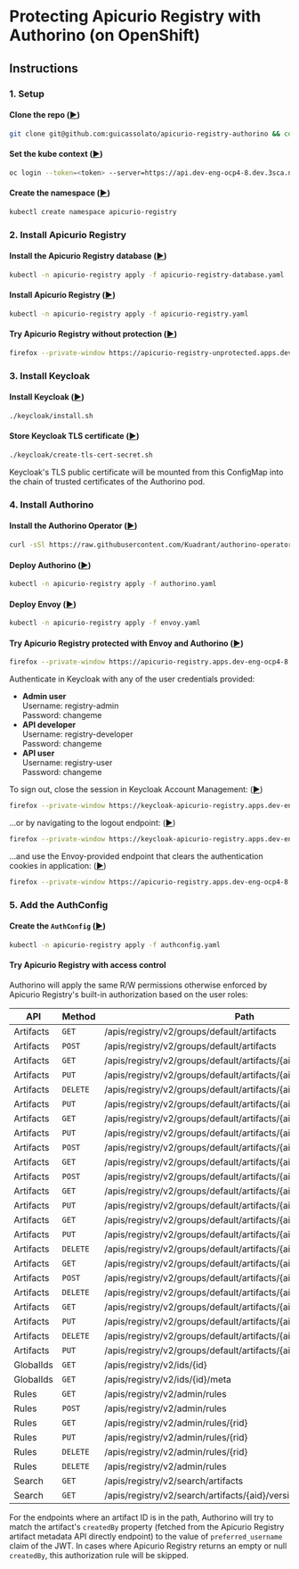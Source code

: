 # Protecting Apicurio Registry with Authorino (on OpenShift)

## Instructions

### 1. Setup

#### Clone the repo ([▶︎](didact://?commandId=vscode.didact.sendNamedTerminalAString&text=newTerminal$$git%20clone%20git@github.com:guicassolato/apicurio-registry-authorino%20&&%20cd%20apicurio-registry-authorino))

```sh
git clone git@github.com:guicassolato/apicurio-registry-authorino && cd apicurio-registry-authorino
```

#### Set the kube context ([▶︎](didact://?commandId=vscode.didact.sendNamedTerminalAString&text=newTerminal$$oc%20login%20--token=<token>%20--server=https://api.dev-eng-ocp4-8.dev.3sca.net:6443))

```sh
oc login --token=<token> --server=https://api.dev-eng-ocp4-8.dev.3sca.net:6443
```

#### Create the namespace ([▶︎](didact://?commandId=vscode.didact.sendNamedTerminalAString&text=newTerminal$$kubectl%20create%20namespace%20apicurio-registry))

```sh
kubectl create namespace apicurio-registry
```

### 2. Install Apicurio Registry

#### Install the Apicurio Registry database ([▶︎](didact://?commandId=vscode.didact.sendNamedTerminalAString&text=newTerminal$$kubectl%20-n%20apicurio-registry%20apply%20-f%20apicurio-registry-database.yaml))

```sh
kubectl -n apicurio-registry apply -f apicurio-registry-database.yaml
```

#### Install Apicurio Registry ([▶︎](didact://?commandId=vscode.didact.sendNamedTerminalAString&text=newTerminal$$kubectl%20-n%20apicurio-registry%20apply%20-f%20apicurio-registry.yaml))

```sh
kubectl -n apicurio-registry apply -f apicurio-registry.yaml
```

#### Try Apicurio Registry without protection ([▶︎](didact://?commandId=vscode.didact.sendNamedTerminalAString&text=newTerminal$$firefox%20--private-window%20https://apicurio-registry-unprotected.apps.dev-eng-ocp4-8.dev.3sca.net))

```sh
firefox --private-window https://apicurio-registry-unprotected.apps.dev-eng-ocp4-8.dev.3sca.net
```

### 3. Install Keycloak

#### Install Keycloak ([▶︎](didact://?commandId=vscode.didact.sendNamedTerminalAString&text=newTerminal$$./keycloak/install.sh))

```sh
./keycloak/install.sh
```

#### Store Keycloak TLS certificate ([▶︎](didact://?commandId=vscode.didact.sendNamedTerminalAString&text=newTerminal$$./keycloak/create-tls-cert-secret.sh))

```sh
./keycloak/create-tls-cert-secret.sh
```

Keycloak's TLS public certificate will be mounted from this ConfigMap into the chain of trusted certificates of the Authorino pod.

### 4. Install Authorino

#### Install the Authorino Operator ([▶︎](didact://?commandId=vscode.didact.sendNamedTerminalAString&text=newTerminal$$curl%20-sSl%20https://raw.githubusercontent.com/Kuadrant/authorino-operator/volumes/config/deploy/manifests.yaml%20%7C%20sed%20's/quay.io%5C/3scale%5C/authorino-operator:v0.0.1/quay.io%5C/guicassolato%5C/authorino:operator-pr20/g'%20%7C%20kubectl%20apply%20-f%20-))

```sh
curl -sSl https://raw.githubusercontent.com/Kuadrant/authorino-operator/volumes/config/deploy/manifests.yaml | sed 's/quay.io\/3scale\/authorino-operator:v0.0.1/quay.io\/guicassolato\/authorino:operator-pr20/g' | kubectl apply -f -
```

#### Deploy Authorino ([▶︎](didact://?commandId=vscode.didact.sendNamedTerminalAString&text=newTerminal$$kubectl%20-n%20apicurio-registry%20apply%20-f%20authorino.yaml))

```sh
kubectl -n apicurio-registry apply -f authorino.yaml
```

#### Deploy Envoy ([▶︎](didact://?commandId=vscode.didact.sendNamedTerminalAString&text=newTerminal$$kubectl%20-n%20apicurio-registry%20apply%20-f%20envoy.yaml))

```sh
kubectl -n apicurio-registry apply -f envoy.yaml
```

#### Try Apicurio Registry protected with Envoy and Authorino ([▶︎](didact://?commandId=vscode.didact.sendNamedTerminalAString&text=newTerminal$$firefox%20--private-window%20https://apicurio-registry.apps.dev-eng-ocp4-8.dev.3sca.net))

```sh
firefox --private-window https://apicurio-registry.apps.dev-eng-ocp4-8.dev.3sca.net
```

Authenticate in Keycloak with any of the user credentials provided:

- **Admin user**<br/>
    Username: registry-admin<br/>
    Password: changeme<br/>
- **API developer**<br/>
    Username: registry-developer<br/>
    Password: changeme<br/>
- **API user**<br/>
    Username: registry-user<br/>
    Password: changeme<br/>

To sign out, close the session in Keycloak Account Management: ([▶︎](didact://?commandId=vscode.didact.sendNamedTerminalAString&text=newTerminal$$firefox%20--private-window%20https://keycloak-apicurio-registry.apps.dev-eng-ocp4-8.dev.3sca.net/auth/realms/apicurio-registry/account))

```sh
firefox --private-window https://keycloak-apicurio-registry.apps.dev-eng-ocp4-8.dev.3sca.net/auth/realms/apicurio-registry/account
```

...or by navigating to the logout endpoint: ([▶︎](didact://?commandId=vscode.didact.sendNamedTerminalAString&text=newTerminal$$firefox%20--private-window%20https://keycloak-apicurio-registry.apps.dev-eng-ocp4-8.dev.3sca.net/auth/realms/apicurio-registry/protocol/openid-connect/logout))

```sh
firefox --private-window https://keycloak-apicurio-registry.apps.dev-eng-ocp4-8.dev.3sca.net/auth/realms/apicurio-registry/protocol/openid-connect/logout
```

...and use the Envoy-provided endpoint that clears the authentication cookies in application: ([▶︎](didact://?commandId=vscode.didact.sendNamedTerminalAString&text=newTerminal$$firefox%20--private-window%20https://apicurio-registry.apps.dev-eng-ocp4-8.dev.3sca.net/signout))

```sh
firefox --private-window https://apicurio-registry.apps.dev-eng-ocp4-8.dev.3sca.net/signout
```

### 5. Add the AuthConfig

#### Create the `AuthConfig` ([▶︎](didact://?commandId=vscode.didact.sendNamedTerminalAString&text=newTerminal$$kubectl%20-n%20apicurio-registry%20apply%20-f%20authconfig.yaml))

```sh
kubectl -n apicurio-registry apply -f authconfig.yaml
```

#### Try Apicurio Registry with access control

Authorino will apply the same R/W permissions otherwise enforced by Apicurio Registry's built-in authorization based on the user roles:

| API       | Method   | Path                                                                  | Permission |
| --------- | -------- | --------------------------------------------------------------------- |:----------:|
| Artifacts | `GET`    | /apis/registry/v2/groups/default/artifacts                            | Read       |
| Artifacts | `POST`   | /apis/registry/v2/groups/default/artifacts                            | Write      |
| Artifacts | `GET`    | /apis/registry/v2/groups/default/artifacts/{aid}                      | Read       |
| Artifacts | `PUT`    | /apis/registry/v2/groups/default/artifacts/{aid}                      | Write      |
| Artifacts | `DELETE` | /apis/registry/v2/groups/default/artifacts/{aid}                      | Write      |
| Artifacts | `PUT`    | /apis/registry/v2/groups/default/artifacts/{aid}/state                | Write      |
| Artifacts | `GET`    | /apis/registry/v2/groups/default/artifacts/{aid}/meta                 | Read       |
| Artifacts | `PUT`    | /apis/registry/v2/groups/default/artifacts/{aid}/meta                 | Write      |
| Artifacts | `POST`   | /apis/registry/v2/groups/default/artifacts/{aid}/meta                 | Read       |
| Artifacts | `GET`    | /apis/registry/v2/groups/default/artifacts/{aid}/versions             | Read       |
| Artifacts | `POST`   | /apis/registry/v2/groups/default/artifacts/{aid}/versions             | Write      |
| Artifacts | `GET`    | /apis/registry/v2/groups/default/artifacts/{aid}/versions/{vid}       | Read       |
| Artifacts | `PUT`    | /apis/registry/v2/groups/default/artifacts/{aid}/versions/{vid}/state | Write      |
| Artifacts | `GET`    | /apis/registry/v2/groups/default/artifacts/{aid}/versions/{vid}/meta  | Read       |
| Artifacts | `PUT`    | /apis/registry/v2/groups/default/artifacts/{aid}/versions/{vid}/meta  | Write      |
| Artifacts | `DELETE` | /apis/registry/v2/groups/default/artifacts/{aid}/versions/{vid}/meta  | Write      |
| Artifacts | `GET`    | /apis/registry/v2/groups/default/artifacts/{aid}/rules                | Read       |
| Artifacts | `POST`   | /apis/registry/v2/groups/default/artifacts/{aid}/rules                | Write      |
| Artifacts | `DELETE` | /apis/registry/v2/groups/default/artifacts/{aid}/rules                | Write      |
| Artifacts | `GET`    | /apis/registry/v2/groups/default/artifacts/{aid}/rules/{rid}          | Read       |
| Artifacts | `PUT`    | /apis/registry/v2/groups/default/artifacts/{aid}/rules/{rid}          | Write      |
| Artifacts | `DELETE` | /apis/registry/v2/groups/default/artifacts/{aid}/rules/{rid}          | Write      |
| Artifacts | `PUT`    | /apis/registry/v2/groups/default/artifacts/{aid}/test                 | Read       |
| GlobalIds | `GET`    | /apis/registry/v2/ids/{id}                                            | Read       |
| GlobalIds | `GET`    | /apis/registry/v2/ids/{id}/meta                                       | Read       |
| Rules     | `GET`    | /apis/registry/v2/admin/rules                                         | Admin      |
| Rules     | `POST`   | /apis/registry/v2/admin/rules                                         | Admin      |
| Rules     | `GET`    | /apis/registry/v2/admin/rules/{rid}                                   | Admin      |
| Rules     | `PUT`    | /apis/registry/v2/admin/rules/{rid}                                   | Admin      |
| Rules     | `DELETE` | /apis/registry/v2/admin/rules/{rid}                                   | Admin      |
| Rules     | `DELETE` | /apis/registry/v2/admin/rules                                         | Admin      |
| Search    | `GET`    | /apis/registry/v2/search/artifacts                                    | Read       |
| Search    | `GET`    | /apis/registry/v2/search/artifacts/{aid}/versions                     | Read       |

For the endpoints where an artifact ID is in the path, Authorino will try to match the artifact's `createdBy` property (fetched from the Apicurio Registry artifact metadata API directly endpoint) to the value of `preferred_username` claim of the JWT. In cases where Apicurio Registry returns an empty or null `createdBy`, this authorization rule will be skipped.
